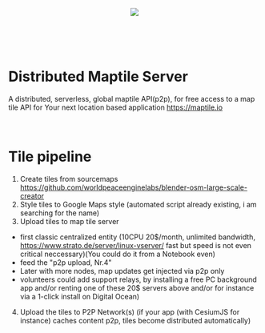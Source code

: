 <p align="center"><img src="https://user-images.githubusercontent.com/67427045/160865373-2d885e1c-3e1b-4936-b46d-a913833a97a9.png" />
</p>
<br><br><br>

# Distributed Maptile Server
A distributed, serverless, global maptile API(p2p), for free access to a map tile API for Your next location based application https://maptile.io
<br><br><br>

# Tile pipeline

1. Create tiles from sourcemaps https://github.com/worldpeaceenginelabs/blender-osm-large-scale-creator
2. Style tiles to Google Maps style (automated script already existing, i am searching for the name)
3. Upload tiles to map tile server
- first classic centralized entity (10CPU 20$/month, unlimited bandwidth, https://www.strato.de/server/linux-vserver/ fast but speed is not even critical neccessary)(You could do it from a Notebook even)
- feed the "p2p upload, Nr.4"
- Later with more nodes, map updates get injected via p2p only
- volunteers could add support relays, by installing a free PC background app and/or renting one of these 20$ servers above and/or for instance via a 1-click install on Digital Ocean)

4. Upload the tiles to P2P Network(s) (if your app (with CesiumJS for instance) caches content p2p, tiles become distributed automatically)
